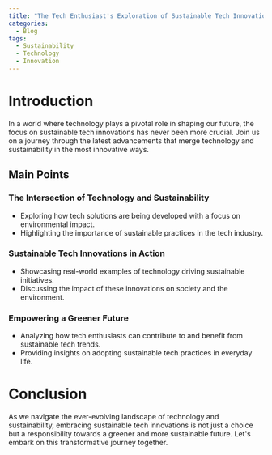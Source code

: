 ```yaml
---
title: "The Tech Enthusiast's Exploration of Sustainable Tech Innovations"
categories:
  - Blog
tags:
  - Sustainability
  - Technology
  - Innovation
---
```


# Introduction
In a world where technology plays a pivotal role in shaping our future, the focus on sustainable tech innovations has never been more crucial. Join us on a journey through the latest advancements that merge technology and sustainability in the most innovative ways.

## Main Points
### The Intersection of Technology and Sustainability
- Exploring how tech solutions are being developed with a focus on environmental impact.
- Highlighting the importance of sustainable practices in the tech industry.

### Sustainable Tech Innovations in Action
- Showcasing real-world examples of technology driving sustainable initiatives.
- Discussing the impact of these innovations on society and the environment.

### Empowering a Greener Future
- Analyzing how tech enthusiasts can contribute to and benefit from sustainable tech trends.
- Providing insights on adopting sustainable tech practices in everyday life.

# Conclusion
As we navigate the ever-evolving landscape of technology and sustainability, embracing sustainable tech innovations is not just a choice but a responsibility towards a greener and more sustainable future. Let's embark on this transformative journey together.
